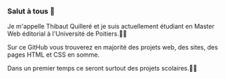 ### Salut à tous 👋

Je m'appelle Thibaut Quilleré et je suis actuellement étudiant en Master Web éditorial à l'Université de Poitiers.👨‍🎓

Sur ce GitHub vous trouverez en majorité des projets web, des sites, des pages HTML et CSS en somme.

Dans un premier temps ce seront surtout des projets scolaires.👨‍🎓


